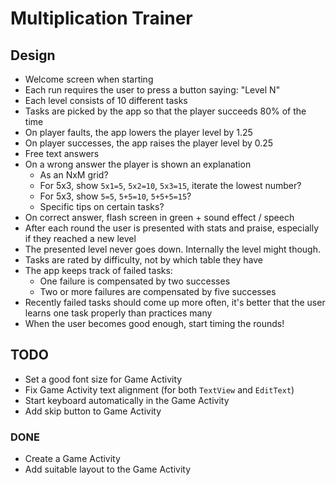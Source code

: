 # Multiplication Trainer

## Design

* Welcome screen when starting
* Each run requires the user to press a button saying: "Level N"
* Each level consists of 10 different tasks
* Tasks are picked by the app so that the player succeeds 80% of the time
* On player faults, the app lowers the player level by 1.25
* On player successes, the app raises the player level by 0.25
* Free text answers
* On a wrong answer the player is shown an explanation
  * As an NxM grid?
  * For 5x3, show `5x1=5`, `5x2=10`, `5x3=15`, iterate the lowest number?
  * For 5x3, show `5=5`, `5+5=10`, `5+5+5=15`?
  * Specific tips on certain tasks?
* On correct answer, flash screen in green + sound effect / speech
* After each round the user is presented with stats and praise, especially if they reached a new level
* The presented level never goes down. Internally the level might though.
* Tasks are rated by difficulty, not by which table they have
* The app keeps track of failed tasks:
  * One failure is compensated by two successes
  * Two or more failures are compensated by five successes
* Recently failed tasks should come up more often, it's better that the user
  learns one task properly than practices many
* When the user becomes good enough, start timing the rounds!

## TODO

* Set a good font size for Game Activity
* Fix Game Activity text alignment (for both `TextView` and `EditText`)
* Start keyboard automatically in the Game Activity
* Add skip button to Game Activity

### DONE

* Create a Game Activity
* Add suitable layout to the Game Activity
